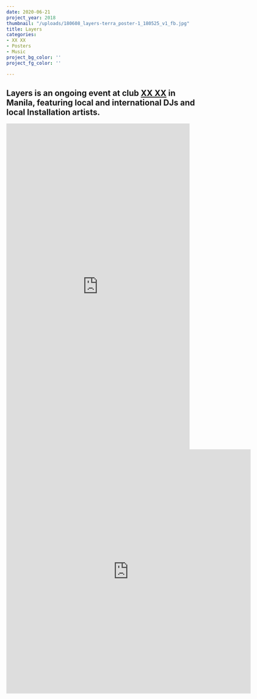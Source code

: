 ```yaml
---
date: 2020-06-21
project_year: 2018
thumbnail: "/uploads/180608_layers-terra_poster-1_180525_v1_fb.jpg"
title: Layers
categories:
- XX XX
- Posters
- Music
project_bg_color: ''
project_fg_color: ''

---
```

## Layers is an ongoing event at club [XX XX](20-20.asia "XX XX") in Manila, featuring local and international DJs and local Installation artists.

<div class="video-responsive"> <iframe src="https://player.vimeo.com/video/431138893" width="480" height="854" frameborder="0" allow="autoplay; fullscreen" allowfullscreen></iframe> </div>

<div class="video-responsive video-square">
<iframe src="https://player.vimeo.com/video/431138909" width="640" height="640" frameborder="0" allow="autoplay; fullscreen" allowfullscreen></iframe>
</div>